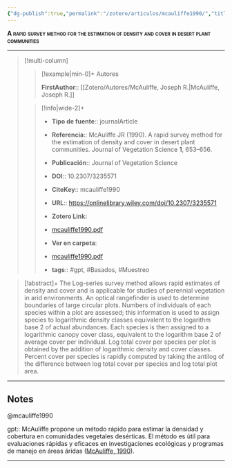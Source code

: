 ```yaml
---
{"dg-publish":true,"permalink":"/zotero/articulos/mcauliffe1990/","title":"A rapid survey method for the estimation of density and cover in desert plant communities","tags":["#zotero"]}
---
```



<span style="font-variant:small-caps; font-weight: bold;">A rapid survey method for the estimation of density and cover in desert plant communities</span>

---


> [!multi-column]
>
>> [!example|min-0]+ Autores
>> 
>> **FirstAuthor**:: [[Zotero/Autores/McAuliffe, Joseph R.\|McAuliffe, Joseph R.]]  
 >
>
>> [!info|wide-2]+
>>
>> - **Tipo de fuente**:: journalArticle
>> - **Referencia**:: McAuliffe JR (1990). A rapid survey method for the estimation of density and cover in desert plant communities. Journal of Vegetation Science **1**, 653–656.
>> - **Publicación**:: Journal of Vegetation Science
>> - **DOI**:: 10.2307/3235571
>> - **CiteKey**:: mcauliffe1990
>> - **URL**:: https://onlinelibrary.wiley.com/doi/10.2307/3235571
>> - **Zotero Link:** 
>> - [mcauliffe1990.pdf](zotero://select/library/items/7X65UF25)
>>
>> - **Ver en carpeta**: 
>> - [mcauliffe1990.pdf](file://J:\OneDrive\Articulos\mcauliffe1990.pdf)
>> - **tags**:: #gpt, #Basados, #Muestreo



> [!abstract]+ 
>The Log-series survey method allows rapid estimates of density and cover and is applicable for studies of perennial vegetation in arid environments. An optical rangefinder is used to determine boundaries of large circular plots. Numbers of individuals of each species within a plot are assessed; this information is used to assign species to logarithmic density classes equivalent to the logarithm base 2 of actual abundances. Each species is then assigned to a logarithmic canopy cover class, equivalent to the logarithm base 2 of average cover per individual. Log total cover per species per plot is obtained by the addition of logarithmic density and cover classes. Percent cover per species is rapidly computed by taking the antilog of the difference between log total cover per species and log total plot area.


--- 

## Notes

@mcauliffe1990

gpt:: McAuliffe propone un método rápido para estimar la densidad y cobertura en comunidades vegetales desérticas. El método es útil para evaluaciones rápidas y eficaces en investigaciones ecológicas y programas de manejo en áreas áridas ([McAuliffe, 1990](zotero://select/library/items/W7GUYIXT)).






---








